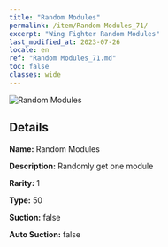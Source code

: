 ```yaml
---
title: "Random Modules"
permalink: /item/Random Modules_71/
excerpt: "Wing Fighter Random Modules"
last_modified_at: 2023-07-26
locale: en
ref: "Random Modules_71.md"
toc: false
classes: wide
---
```



 ![Random Modules](/images/item/Random_Modules_p.png)



## Details

 **Name:** Random Modules 

 **Description:** Randomly get one module

 **Rarity:** 1 

 **Type:** 50 

 **Suction:** false 

 **Auto Suction:** false 



